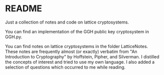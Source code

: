 # README

Just a collection of notes and code on lattice cryptosystems.

You can find an implementation of the GGH public key cryptosystem in GGH.py.

You can find notes on lattice cryptosystems in the folder LatticeNotes.
These notes are frequently almost (or exactly) verbatim from "An Introduction to Cryptography" by Hoffstein, Pipher, and Silverman. I distilled the concepts of interest and tried to use my own language. I also added a selection of questions which occurred to me while reading.